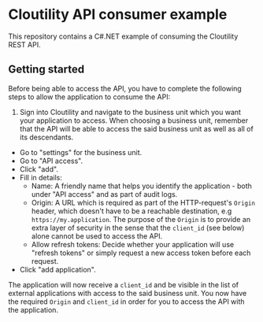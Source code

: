 # Cloutility API consumer example
This repository contains a C#.NET example of consuming the Cloutility REST API.

## Getting started
Before being able to access the API, you have to complete the following steps to allow the application to consume the API:

1. Sign into Cloutility and navigate to the business unit which you want your application to access. When choosing a business unit, remember that the API will be able to access the said business unit as well as all of its descendants.
- Go to "settings" for the business unit.
- Go to "API access".
- Click "add".
- Fill in details:
  - Name: A friendly name that helps you identify the application - both under "API access" and as part of audit logs.
  - Origin: A URL which is required as part of the HTTP-request's `Origin` header, which doesn't have to be a reachable destination, e.g `https://my.application`. The purpose of the `Origin` is to provide an extra layer of security in the sense that the `client_id` (see below) alone cannot be used to access the API.
  - Allow refresh tokens: Decide whether your application will use "refresh tokens" or simply request a new access token before each request.
- Click "add application".

The application will now receive a `client_id` and be visible in the list of external applications with access to the said business unit. You now have the required `Origin` and `client_id` in order for you to access the API with the application.
